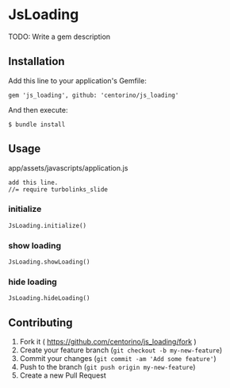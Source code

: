 # JsLoading

TODO: Write a gem description

## Installation

Add this line to your application's Gemfile:

    gem 'js_loading', github: 'centorino/js_loading'

And then execute:

    $ bundle install

## Usage

app/assets/javascripts/application.js
```
add this line.
//= require turbolinks_slide
```

### initialize
```
JsLoading.initialize()
```

### show loading
```
JsLoading.showLoading()
```

### hide loading
```
JsLoading.hideLoading()
```

## Contributing

1. Fork it ( https://github.com/centorino/js_loading/fork )
2. Create your feature branch (`git checkout -b my-new-feature`)
3. Commit your changes (`git commit -am 'Add some feature'`)
4. Push to the branch (`git push origin my-new-feature`)
5. Create a new Pull Request
